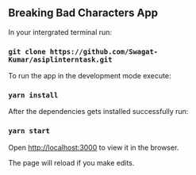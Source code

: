 ## Breaking Bad Characters App

In your intergrated terminal run:

### `git clone https://github.com/Swagat-Kumar/asiplinterntask.git`

To run the app in the development mode execute:

### `yarn install`

After the dependencies gets installed successfully run:

### `yarn start`

Open [http://localhost:3000](http://localhost:3000) to view it in the browser.

The page will reload if you make edits.

